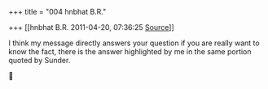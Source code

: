 +++
title = "004 hnbhat B.R."

+++
[[hnbhat B.R.	2011-04-20, 07:36:25 [Source](https://groups.google.com/g/samskrita/c/ohLX-nfZaJQ)]]



I think my message directly answers your question if you are really want to know the fact, there is the answer highlighted by me in the same portion quoted by Sunder.




